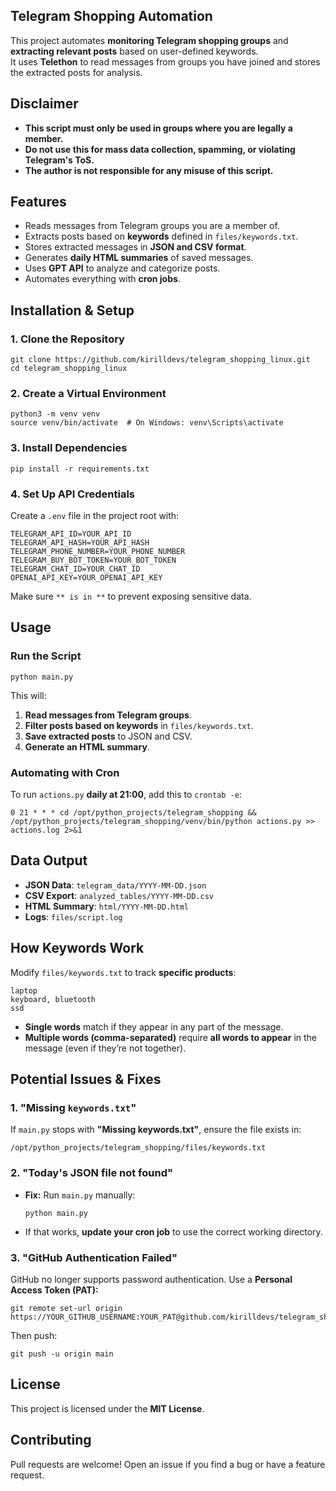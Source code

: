 ## Telegram Shopping Automation

This project automates **monitoring Telegram shopping groups** and **extracting relevant posts** based on user-defined keywords.\
It uses **Telethon** to read messages from groups you have joined and stores the extracted posts for analysis.

## Disclaimer

- **This script must only be used in groups where you are legally a member.**
- **Do not use this for mass data collection, spamming, or violating Telegram's ToS.**
- **The author is not responsible for any misuse of this script.**

## Features

- Reads messages from Telegram groups you are a member of.
- Extracts posts based on **keywords** defined in `files/keywords.txt`.
- Stores extracted messages in **JSON and CSV format**.
- Generates **daily HTML summaries** of saved messages.
- Uses **GPT API** to analyze and categorize posts.
- Automates everything with **cron jobs**.

## Installation & Setup

### 1. Clone the Repository

```
git clone https://github.com/kirilldevs/telegram_shopping_linux.git
cd telegram_shopping_linux
```

### 2. Create a Virtual Environment

```
python3 -m venv venv
source venv/bin/activate  # On Windows: venv\Scripts\activate
```

### 3. Install Dependencies

```
pip install -r requirements.txt
```

### 4. Set Up API Credentials

Create a `.env` file in the project root with:

```
TELEGRAM_API_ID=YOUR_API_ID
TELEGRAM_API_HASH=YOUR_API_HASH
TELEGRAM_PHONE_NUMBER=YOUR_PHONE_NUMBER
TELEGRAM_BUY_BOT_TOKEN=YOUR_BOT_TOKEN
TELEGRAM_CHAT_ID=YOUR_CHAT_ID
OPENAI_API_KEY=YOUR_OPENAI_API_KEY
```

Make sure `** is in **` to prevent exposing sensitive data.

## Usage

### Run the Script

```
python main.py
```

This will:

1. **Read messages from Telegram groups**.
2. **Filter posts based on keywords** in `files/keywords.txt`.
3. **Save extracted posts** to JSON and CSV.
4. **Generate an HTML summary**.

### Automating with Cron

To run `actions.py` **daily at 21:00**, add this to `crontab -e`:

```
0 21 * * * cd /opt/python_projects/telegram_shopping && /opt/python_projects/telegram_shopping/venv/bin/python actions.py >> actions.log 2>&1
```

## Data Output

- **JSON Data**: `telegram_data/YYYY-MM-DD.json`
- **CSV Export**: `analyzed_tables/YYYY-MM-DD.csv`
- **HTML Summary**: `html/YYYY-MM-DD.html`
- **Logs**: `files/script.log`

## How Keywords Work

Modify `files/keywords.txt` to track **specific products**:

```
laptop
keyboard, bluetooth
ssd
```

- **Single words** match if they appear in any part of the message.
- **Multiple words (comma-separated)** require **all words to appear** in the message (even if they’re not together).

## Potential Issues & Fixes

### 1. "Missing `keywords.txt`"

If `main.py` stops with **"Missing keywords.txt"**, ensure the file exists in:

```
/opt/python_projects/telegram_shopping/files/keywords.txt
```

### 2. "Today's JSON file not found"

- **Fix:** Run `main.py` manually:
  ```
  python main.py
  ```
- If that works, **update your cron job** to use the correct working directory.

### 3. "GitHub Authentication Failed"

GitHub no longer supports password authentication. Use a **Personal Access Token (PAT):**

```
git remote set-url origin https://YOUR_GITHUB_USERNAME:YOUR_PAT@github.com/kirilldevs/telegram_shopping_linux.git
```

Then push:

```
git push -u origin main
```

## License

This project is licensed under the **MIT License**.

## Contributing

Pull requests are welcome! Open an issue if you find a bug or have a feature request.

